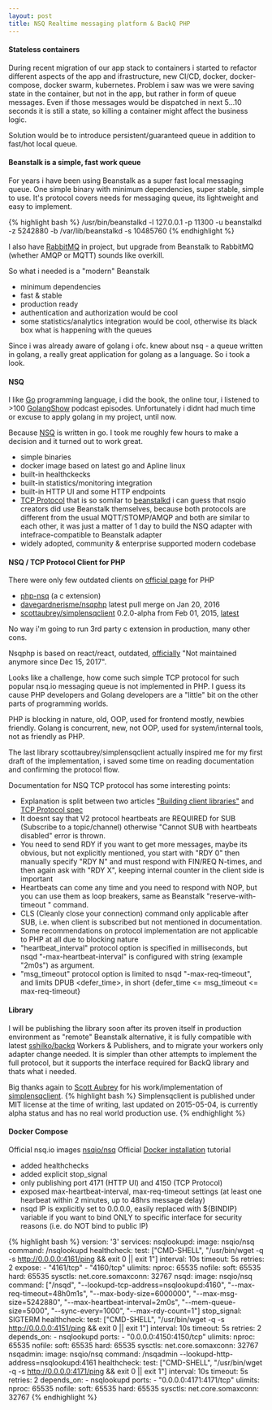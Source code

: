```yaml
---
layout: post
title: NSQ Realtime messaging platform & BackQ PHP
---
```


#### Stateless containers

During recent migration of our app stack to containers i started to
refactor different aspects of the app and ifrastructure, new CI/CD, 
docker, docker-compose, docker swarm, kubernetes. 
Problem i saw was we were saving state in the container, but not in the app, but rather 
in form of queue messages. Even if those messages would be dispatched in next 5...10 seconds
it is still a state, so killing a container might affect the business logic.

Solution would be to introduce persistent/guaranteed queue in addition to fast/hot local queue.

#### Beanstalk is a simple, fast work queue

For years i have been using Beanstalk as a super fast local messaging queue.
One simple binary with minimum dependencies, super stable, simple to use.
It's protocol covers needs for messaging queue, its lightweight and easy to implement.

{% highlight bash %}
/usr/bin/beanstalkd -l 127.0.0.1 -p 11300 -u beanstalkd -z 5242880 -b /var/lib/beanstalkd -s 10485760 
{% endhighlight %}

I also have [RabbitMQ](http://www.rabbitmq.com) in project, but upgrade from Beanstalk to RabbitMQ (whether AMQP or MQTT)
sounds like overkill.

So what i needed is a "modern" Beanstalk
- minimum dependencies
- fast & stable
- production ready
- authentication and authorization would be cool
- some statistics/analytics integration would be cool, otherwise its black box what is happening with the queues

Since i was already aware of golang i ofc. knew about nsq - a queue written in golang, a really great application for golang as a language.
So i took a look.

#### NSQ

I like [Go](https://golang.org) programming language, i did the book, the online tour, 
i listened to >100 [GolangShow](http://golangshow.com) podcast episodes.
Unfortunately i didnt had much time or excuse to apply golang in my project, 
until now.

Because [NSQ](http://nsq.io) is written in go.
I took me roughly few hours to make a decision and it turned out to work great.

- simple binaries
- docker image based on latest go and Apline linux
- built-in healthckecks
- built-in statistics/monitoring integration
- built-in HTTP UI and some HTTP endpoints
- [TCP Protocol](http://nsq.io/clients/tcp_protocol_spec.html) that is so somilar to [beanstalkd](https://github.com/kr/beanstalkd/blob/master/doc/protocol.txt)
i can guess that nsqio creators did use Beanstalk themselves, because both protocols are different from the usual MQTT/STOMP/AMQP
and both are similar to each other, it was just a matter of 1 day to build the NSQ adapter with intefrace-compatible to Beanstalk adapter 
- widely adopted, community & enterprise supported modern codebase

#### NSQ / TCP Protocol Client for PHP

There were only few outdated clients on [official page](http://nsq.io/clients/client_libraries.html) for PHP

- [php-nsq](https://github.com/yunnian/php-nsq) (a c extension)
- [davegardnerisme/nsqphp](https://github.com/davegardnerisme/nsqphp) latest pull merge on Jan 20, 2016
- [scottaubrey/simplensqclient](https://packagist.org/packages/scottaubrey/simplensqclient) 0.2.0-alpha from Feb 01, 2015, [latest](https://bitbucket.org/scottaubrey/simplensqclient)

No way i'm going to run 3rd party c extension in production, many other cons.

Nsqphp is based on react/react, outdated, [officially](https://github.com/davegardnerisme/nsqphp/commit/5f0cd9d4308e15e7146c985a4f39ae33b7a6c288) "Not maintained anymore since Dec 15, 2017".

Looks like a challenge, how come such simple TCP protocol for such popular nsq.io messaging queue is not implemented in PHP.
I guess its cause PHP developers and Golang developers are a "little" bit on the other parts of programming worlds.

PHP is blocking in nature, old, OOP, used for frontend mostly, newbies friendly.
Golang is concurrent, new, not OOP, used for system/internal tools, not as friendly as PHP.

The last library scottaubrey/simplensqclient actually inspired me for my first draft of the implementation,
i saved some time on reading documentation and confirming the protocol flow.

Documentation for NSQ TCP protocol has some interesting points:

- Explanation is split between two articles ["Building client libraries"](http://nsq.io/clients/building_client_libraries.html) and [TCP Protocol spec](http://nsq.io/clients/tcp_protocol_spec.html)
- It doesnt say that V2 protocol heartbeats are REQUIRED for SUB (Subscribe to a topic/channel) otherwise 
"Cannot SUB with heartbeats disabled" error is thrown.
- You need to send RDY if you want to get more messages, maybe its obvious, but not explicitly mentioned,
you start with "RDY 0" then manually specify "RDY N" and must respond with FIN/REQ N-times, and then again ask with "RDY X",
keeping internal counter in the client side is important
- Heartbeats can come any time and you need to respond with NOP, but you can use them as loop breakers, 
same as Beanstalk "reserve-with-timeout <seconds>" command.
- CLS (Cleanly close your connection) command only applicable after SUB, i.e. when client is subscribed but not mentioned in documentation.
- Some recommendations on protocol implementation are not applicable to PHP at all due to blocking nature
- "heartbeat_interval" protocol option is specified in milliseconds, but nsqd "-max-heartbeat-interval" is configured with string (example "2m0s") as argument.
- "msg_timeout" protocol option is limited to nsqd "-max-req-timeout", and limits DPUB <defer_time>, in short {defer_time <= msg_timeout <= max-req-timeout}

#### Library

I will be publishing the library soon after its proven itself in production environment as "remote" Beanstalk alternative,
it is fully compatible with latest [sshilko/backq](https://github.com/sshilko/backq) Workers & Publishers, and to migrate your workers only adapter change needed.
It is simpler than other attempts to implement the full protocol, but it supports the interface required for BackQ library and thats what i needed.


Big thanks again to [Scott Aubrey](https://bitbucket.org/scottaubrey/) for his work/implementation of [simplensqclient](https://bitbucket.org/scottaubrey/simplensqclient). 
{% highlight bash %}
Simplensqclient is published under MIT license at the time of writing, 
last updated on 2015-05-04, is currently alpha status and has no real world production use. 
{% endhighlight %}

#### Docker Compose 

Official nsq.io images [nsqio/nsq](https://hub.docker.com/r/nsqio/nsq/)
Official [Docker installation](http://nsq.io/deployment/docker.html) tutorial

- added healthchecks
- added explicit stop_signal
- only publishing port 4171 (HTTP UI) and 4150 (TCP Protocol)
- exposed max-heartbeat-interval, max-req-timeout settings (at least one hearbeat within 2 minutes, up to 48hrs message delay)
- nsqd IP is explicitly set to 0.0.0.0, easily replaced with ${BINDIP} variable if you want to bind ONLY to specific interface
for security reasons (i.e. do NOT bind to public IP)
 
{% highlight bash %}
version: '3'
services:
  nsqlookupd:
    image: nsqio/nsq
    command: /nsqlookupd
    healthcheck:
      test: ["CMD-SHELL", "/usr/bin/wget -q -s http://0.0.0.0:4161/ping && exit 0 || exit 1"]
      interval: 10s
      timeout: 5s
      retries: 2
    expose:
      - "4161/tcp"
      - "4160/tcp"
    ulimits:
      nproc: 65535
      nofile:
        soft: 65535
        hard: 65535
    sysctls:
      net.core.somaxconn: 32767
  nsqd:
    image: nsqio/nsq
    command: ["/nsqd",
              "--lookupd-tcp-address=nsqlookupd:4160",
              "--max-req-timeout=48h0m1s",
              "--max-body-size=6000000",
              "--max-msg-size=5242880",
              "--max-heartbeat-interval=2m0s",
              "--mem-queue-size=5000",
              "--sync-every=1000",
              "--max-rdy-count=1"]
    stop_signal: SIGTERM
    healthcheck:
      test: ["CMD-SHELL", "/usr/bin/wget -q -s http://0.0.0.0:4151/ping && exit 0 || exit 1"]
      interval: 10s
      timeout: 5s
      retries: 2
    depends_on:
      - nsqlookupd
    ports:
      - "0.0.0.0:4150:4150/tcp"
    ulimits:
      nproc: 65535
      nofile:
        soft: 65535
        hard: 65535
    sysctls:
      net.core.somaxconn: 32767
  nsqadmin:
    image: nsqio/nsq
    command: /nsqadmin --lookupd-http-address=nsqlookupd:4161
    healthcheck:
      test: ["CMD-SHELL", "/usr/bin/wget -q -s http://0.0.0.0:4171/ping && exit 0 || exit 1"]
      interval: 10s
      timeout: 5s
      retries: 2
    depends_on:
      - nsqlookupd
    ports:
      - "0.0.0.0:4171:4171/tcp"
    ulimits:
      nproc: 65535
      nofile:
        soft: 65535
        hard: 65535
    sysctls:
      net.core.somaxconn: 32767
{% endhighlight %}
